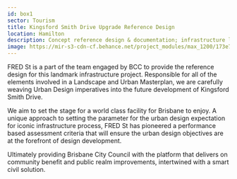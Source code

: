 ```yaml
---
id: box1
sector: Tourism
title: Kingsford Smith Drive Upgrade Reference Design
location: Hamilton
description: Concept reference design & documentation; infrastructure landscape / urban design masterplanning; site analysis & SWTC development
image: https://mir-s3-cdn-cf.behance.net/project_modules/max_1200/173e7b35587347.578640ffeaff5.jpg
---
```


FRED St is a part of the team engaged by BCC to provide the reference design for this landmark infrastructure project. Responsible for all of the elements involved in a Landscape and Urban Masterplan, we are carefully weaving Urban Design imperatives into the future development of Kingsford Smith Drive.

We aim to set the stage for a world class facility for Brisbane to enjoy. A unique approach to setting the parameter for the urban design expectation for iconic infrastructure process, FRED St has pioneered a performance based assessment criteria that will ensure the urban design objectives are at the forefront of design development.

Ultimately providing Brisbane City Council with the platform that delivers on community benefit and public realm improvements, intertwined with a smart civil solution.
